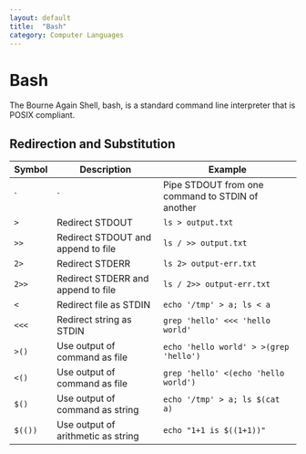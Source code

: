 ```yaml
---
layout: default
title:  "Bash"
category: Computer Languages
---
```


# Bash
The Bourne Again Shell, bash, is a standard command line interpreter
that is POSIX compliant.

## Redirection and Substitution

| Symbol | Description | Example |
| ------ | ----------- | ------- |
| `|`    | Pipe STDOUT from one command to STDIN of another | `echo 'hello world' | grep 'hello'` |
| `>`    | Redirect STDOUT | `ls > output.txt` |
| `>>`   | Redirect STDOUT and append to file | `ls / >> output.txt` |
| `2>`   | Redirect STDERR | `ls 2> output-err.txt` |
| `2>>`  | Redirect STDERR and append to file | `ls / 2>> output-err.txt` |
| `<`    | Redirect file as STDIN | `echo '/tmp' > a; ls < a` |
| `<<<`  | Redirect string as STDIN | `grep 'hello' <<< 'hello world'` |
| `>()` | Use output of command as file | `echo 'hello world' > >(grep 'hello')` |
| `<()` | Use output of command as file | `grep 'hello' <(echo 'hello world')` |
| `$()` | Use output of command as string | `echo '/tmp' > a; ls $(cat a)` |
| `$(())` | Use output of arithmetic as string | `echo "1+1 is $((1+1))"` |
